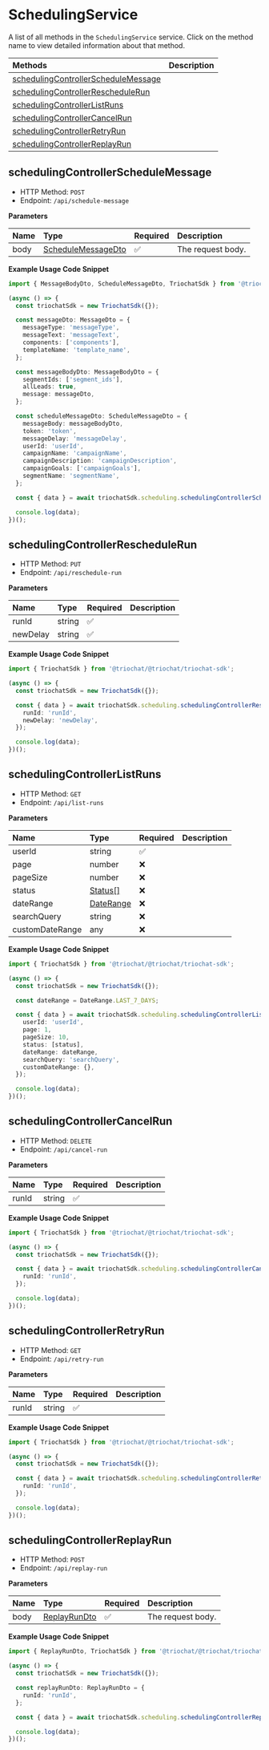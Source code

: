 # SchedulingService

A list of all methods in the `SchedulingService` service. Click on the method name to view detailed information about that method.

| Methods                                                                     | Description |
| :-------------------------------------------------------------------------- | :---------- |
| [schedulingControllerScheduleMessage](#schedulingcontrollerschedulemessage) |             |
| [schedulingControllerRescheduleRun](#schedulingcontrollerreschedulerun)     |             |
| [schedulingControllerListRuns](#schedulingcontrollerlistruns)               |             |
| [schedulingControllerCancelRun](#schedulingcontrollercancelrun)             |             |
| [schedulingControllerRetryRun](#schedulingcontrollerretryrun)               |             |
| [schedulingControllerReplayRun](#schedulingcontrollerreplayrun)             |             |

## schedulingControllerScheduleMessage

- HTTP Method: `POST`
- Endpoint: `/api/schedule-message`

**Parameters**

| Name | Type                                                  | Required | Description       |
| :--- | :---------------------------------------------------- | :------- | :---------------- |
| body | [ScheduleMessageDto](../models/ScheduleMessageDto.md) | ✅       | The request body. |

**Example Usage Code Snippet**

```typescript
import { MessageBodyDto, ScheduleMessageDto, TriochatSdk } from '@triochat/@triochat/triochat-sdk';

(async () => {
  const triochatSdk = new TriochatSdk({});

  const messageDto: MessageDto = {
    messageType: 'messageType',
    messageText: 'messageText',
    components: ['components'],
    templateName: 'template_name',
  };

  const messageBodyDto: MessageBodyDto = {
    segmentIds: ['segment_ids'],
    allLeads: true,
    message: messageDto,
  };

  const scheduleMessageDto: ScheduleMessageDto = {
    messageBody: messageBodyDto,
    token: 'token',
    messageDelay: 'messageDelay',
    userId: 'userId',
    campaignName: 'campaignName',
    campaignDescription: 'campaignDescription',
    campaignGoals: ['campaignGoals'],
    segmentName: 'segmentName',
  };

  const { data } = await triochatSdk.scheduling.schedulingControllerScheduleMessage(scheduleMessageDto);

  console.log(data);
})();
```

## schedulingControllerRescheduleRun

- HTTP Method: `PUT`
- Endpoint: `/api/reschedule-run`

**Parameters**

| Name     | Type   | Required | Description |
| :------- | :----- | :------- | :---------- |
| runId    | string | ✅       |             |
| newDelay | string | ✅       |             |

**Example Usage Code Snippet**

```typescript
import { TriochatSdk } from '@triochat/@triochat/triochat-sdk';

(async () => {
  const triochatSdk = new TriochatSdk({});

  const { data } = await triochatSdk.scheduling.schedulingControllerRescheduleRun({
    runId: 'runId',
    newDelay: 'newDelay',
  });

  console.log(data);
})();
```

## schedulingControllerListRuns

- HTTP Method: `GET`
- Endpoint: `/api/list-runs`

**Parameters**

| Name            | Type                                | Required | Description |
| :-------------- | :---------------------------------- | :------- | :---------- |
| userId          | string                              | ✅       |             |
| page            | number                              | ❌       |             |
| pageSize        | number                              | ❌       |             |
| status          | [Status[]](../models/Status.md)     | ❌       |             |
| dateRange       | [DateRange](../models/DateRange.md) | ❌       |             |
| searchQuery     | string                              | ❌       |             |
| customDateRange | any                                 | ❌       |             |

**Example Usage Code Snippet**

```typescript
import { TriochatSdk } from '@triochat/@triochat/triochat-sdk';

(async () => {
  const triochatSdk = new TriochatSdk({});

  const dateRange = DateRange.LAST_7_DAYS;

  const { data } = await triochatSdk.scheduling.schedulingControllerListRuns({
    userId: 'userId',
    page: 1,
    pageSize: 10,
    status: [status],
    dateRange: dateRange,
    searchQuery: 'searchQuery',
    customDateRange: {},
  });

  console.log(data);
})();
```

## schedulingControllerCancelRun

- HTTP Method: `DELETE`
- Endpoint: `/api/cancel-run`

**Parameters**

| Name  | Type   | Required | Description |
| :---- | :----- | :------- | :---------- |
| runId | string | ✅       |             |

**Example Usage Code Snippet**

```typescript
import { TriochatSdk } from '@triochat/@triochat/triochat-sdk';

(async () => {
  const triochatSdk = new TriochatSdk({});

  const { data } = await triochatSdk.scheduling.schedulingControllerCancelRun({
    runId: 'runId',
  });

  console.log(data);
})();
```

## schedulingControllerRetryRun

- HTTP Method: `GET`
- Endpoint: `/api/retry-run`

**Parameters**

| Name  | Type   | Required | Description |
| :---- | :----- | :------- | :---------- |
| runId | string | ✅       |             |

**Example Usage Code Snippet**

```typescript
import { TriochatSdk } from '@triochat/@triochat/triochat-sdk';

(async () => {
  const triochatSdk = new TriochatSdk({});

  const { data } = await triochatSdk.scheduling.schedulingControllerRetryRun({
    runId: 'runId',
  });

  console.log(data);
})();
```

## schedulingControllerReplayRun

- HTTP Method: `POST`
- Endpoint: `/api/replay-run`

**Parameters**

| Name | Type                                      | Required | Description       |
| :--- | :---------------------------------------- | :------- | :---------------- |
| body | [ReplayRunDto](../models/ReplayRunDto.md) | ✅       | The request body. |

**Example Usage Code Snippet**

```typescript
import { ReplayRunDto, TriochatSdk } from '@triochat/@triochat/triochat-sdk';

(async () => {
  const triochatSdk = new TriochatSdk({});

  const replayRunDto: ReplayRunDto = {
    runId: 'runId',
  };

  const { data } = await triochatSdk.scheduling.schedulingControllerReplayRun(replayRunDto);

  console.log(data);
})();
```

<!-- This file was generated by liblab | https://liblab.com/ -->
